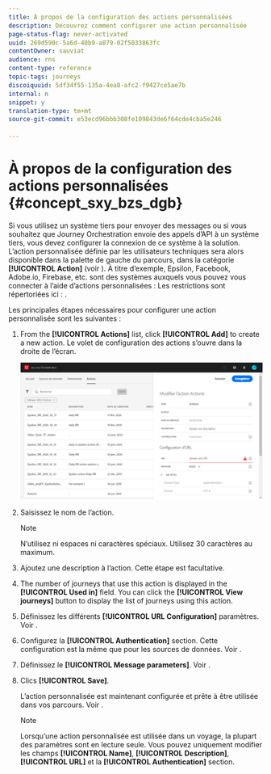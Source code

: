 ```yaml
---
title: À propos de la configuration des actions personnalisées
description: Découvrez comment configurer une action personnalisée
page-status-flag: never-activated
uuid: 269d590c-5a6d-40b9-a879-02f5033863fc
contentOwner: sauviat
audience: rns
content-type: reference
topic-tags: journeys
discoiquuid: 5df34f55-135a-4ea8-afc2-f9427ce5ae7b
internal: n
snippet: y
translation-type: tm+mt
source-git-commit: e53ecd96bbb308fe109843de6f64cde4cba5e246

---
```



# À propos de la configuration des actions personnalisées {#concept_sxy_bzs_dgb}

Si vous utilisez un système tiers pour envoyer des messages ou si vous souhaitez que Journey Orchestration envoie des appels d’API à un système tiers, vous devez configurer la connexion de ce système à la solution. L’action personnalisée définie par les utilisateurs techniques sera alors disponible dans la palette de gauche du parcours, dans la catégorie **[!UICONTROL Action]** (voir [](../building-journeys/about-action-activities.md)). À titre d’exemple, Epsilon, Facebook, Adobe.io, Firebase, etc. sont des systèmes auxquels vous pouvez vous connecter à l’aide d’actions personnalisées : 
Les restrictions sont répertoriées ici : [](../action/custom-action-limitations.md).

Les principales étapes nécessaires pour configurer une action personnalisée sont les suivantes :

1. From the **[!UICONTROL Actions]** list, click **[!UICONTROL Add]** to create a new action. Le volet de configuration des actions s’ouvre dans la droite de l’écran.

   ![](../assets/custom2.png)

1. Saisissez le nom de l’action.

   >[!NOTE]
   >
   >N’utilisez ni espaces ni caractères spéciaux. Utilisez 30 caractères au maximum.

1. Ajoutez une description à l’action. Cette étape est facultative.
1. The number of journeys that use this action is displayed in the **[!UICONTROL Used in]** field. You can click the **[!UICONTROL View journeys]** button to display the list of  journeys using this action.
1. Définissez les différents **[!UICONTROL URL Configuration]** paramètres. Voir [](../action/url-configuration.md).
1. Configurez la **[!UICONTROL Authentication]** section. Cette configuration est la même que pour les sources de données.  Voir [](../datasource/external-data-sources.md#section_wjp_nl5_nhb).
1. Définissez le **[!UICONTROL Message parameters]**. Voir [](../action/defining-the-message-parameters.md).
1. Clics **[!UICONTROL Save]**.

   L’action personnalisée est maintenant configurée et prête à être utilisée dans vos parcours. Voir [](../building-journeys/about-action-activities.md).

   >[!NOTE]
   >
   >Lorsqu’une action personnalisée est utilisée dans un voyage, la plupart des paramètres sont en lecture seule. Vous pouvez uniquement modifier les champs **[!UICONTROL Name]**, **[!UICONTROL Description]**, **[!UICONTROL URL]** et la **[!UICONTROL Authentication]** section.
